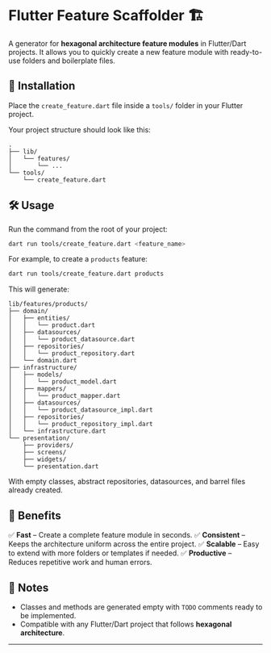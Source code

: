 # Flutter Feature Scaffolder 🏗️

A generator for **hexagonal architecture feature modules** in Flutter/Dart projects.
It allows you to quickly create a new feature module with ready-to-use folders and boilerplate files.

## 🚀 Installation

Place the `create_feature.dart` file inside a `tools/` folder in your Flutter project.

Your project structure should look like this:

```
.
├── lib/
│   └── features/
│       └── ...
└── tools/
    └── create_feature.dart
```

## 🛠 Usage

Run the command from the root of your project:

```sh
dart run tools/create_feature.dart <feature_name>
```

For example, to create a `products` feature:

```sh
dart run tools/create_feature.dart products
```

This will generate:

```
lib/features/products/
├── domain/
│   ├── entities/
│   │   └── product.dart
│   ├── datasources/
│   │   └── product_datasource.dart
│   ├── repositories/
│   │   └── product_repository.dart
│   └── domain.dart
├── infrastructure/
│   ├── models/
│   │   └── product_model.dart
│   ├── mappers/
│   │   └── product_mapper.dart
│   ├── datasources/
│   │   └── product_datasource_impl.dart
│   ├── repositories/
│   │   └── product_repository_impl.dart
│   └── infrastructure.dart
└── presentation/
    ├── providers/
    ├── screens/
    ├── widgets/
    └── presentation.dart
```

With empty classes, abstract repositories, datasources, and barrel files already created.

## 🧩 Benefits

✅ **Fast** – Create a complete feature module in seconds.
✅ **Consistent** – Keeps the architecture uniform across the entire project.
✅ **Scalable** – Easy to extend with more folders or templates if needed.
✅ **Productive** – Reduces repetitive work and human errors.

## 📌 Notes

* Classes and methods are generated empty with `TODO` comments ready to be implemented.
* Compatible with any Flutter/Dart project that follows **hexagonal architecture**.

---
